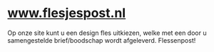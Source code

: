 www.flesjespost.nl
==================

Op onze site kunt u een design fles uitkiezen, welke met een door u samengestelde brief/boodschap wordt afgeleverd. Flessenpost! 